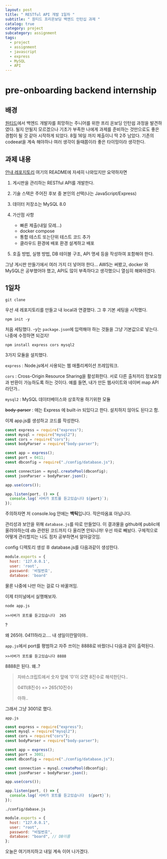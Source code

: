 ```yaml
---
layout: post
title: " RESTful API 개발 1일차 "
subtitle: " 원티드 프리온보딩 백엔드 인턴십 과제 "
catalog: true
category: project
subcategory: assignment
tags:
  - project
  - assignment
  - javascript
  - express
  - MySQL
  - API
---
```


# pre-onboarding backend internship

## 배경

[원티드](https://www.wanted.co.kr/events/pre_ob_be_6?utm_source=google&utm_medium=da&utm_campaign=kr_career_edu_web_da_view_be&gclid=EAIaIQobChMIuOGtuPG8gAMVwxEqCh2JZg9OEAEYASAAEgIXTvD_BwE)에서 백엔드 개발자를 희망하는 주니어를 위한 프리 온보딩 인턴쉽 과정을 발견하였다. 될지 안될지 모르겠으나 기초가 부족한 나에게 과제를 준비하는 것만으로도 좋은 경험이 될 것 같아 시작하게 되었다. 8월 16일 까지 제출이니 딱 2주 남았다. 기존의 codeeat을 계속 해야하나 여러 생각이 들때쯤이라 좋은 타이밍이라 생각한다.

## 과제 내용

[안내 레포지토리](https://github.com/lordmyshepherd-edu/wanted-pre-onboardung-backend-selection-assignment) 여기의 README에 자세히 나와있지만 요약하자면

1. 게시판을 관리하는 RESTful API를 개발한다.
2. 기술 스택은 주어진 후보 중 본인의 선택(나는 JavaScript/Express)
3. 데이터 저장소는 MySQL 8.0
4. 가산점 사항

   - 빠른 제출(내일 모레...)
   - docker compose
   - 통합 테스트 또는단위 테스트 코드 추가
   - 클라우드 환경에 배포 환경 설계하고 배포

5. 호출 방법, 실행 방법, DB 테이블 구조, API 명세 등을 작성하여 포함해야 한다.

그냥 게시판 만들기에서 여러 가지 더 넣어야 한다... AWS는 써봤고, docker 와 MySQL은 공부했어야 했고, API도 많이 부족하다고 생각했으니 열심히 해봐야겠다.

## 1일차

`git clone`

우선 새 레포지토리를 만들고 내 local과 연결했다. 그 후 기본 세팅을 시작했다.

`npm init -y`

처음 세팅했다. -y는 `package.json`에 입력해야 하는 것들을 그냥 기본값으로 넣는다. 나중에 수정하면 되겄지!

`npm install express cors mysql2`

3가지 모듈을 설치했다.

`express` : Node.js에서 사용되는 웹 애플리케이션 프레임워크.

`cors` : Cross-Origin Resource Sharing을 활성화한다. 서로 다른 출처끼리 정보요청과 반환이 가능하도록 하는 것이다. 예를 들면, 내가 만든 웹사이트와 네이버 map API라던가..

`mysql2` : MySQL 데이터베이스와 상호작용 하기위한 모듈

~~body-parser~~ : 애는 Express 에 built-in 되있다고 한다. 설치하지 않아도 된다고 함.

이제 app.js를 생성하고 코드를 작성한다.

```javascript
const express = require("express");
const mysql = require("mysql2");
const cors = require("cors");
const bodyParser = require("body-parser");

const app = express();
const port = 0411;
const dbconfig = require("./config/database.js");

const connection = mysql.createPool(dbconfig);
const jsonParser = bodyParser.json();

app.use(cors());

app.listen(port, () => {
  console.log(`서버가 포트를 듣고있습니다 ${port}`);
});
```

주의하자면 저 console.log 안에는 **백틱**입니다. 작은따옴표 아닙니다.

관리성과 보안을 위해 `database.js`를 따로 만들었다. 이 결과물을 github에 public에 올려야하는데 db 관련된 코드까지 다 올리면 안되니까! 우선 따로 빼놨다. 구체적으로 어떻게 관리할지는 나도 점차 공부하면서 알아갈것임.

config 디렉토리 생성 후 database.js를 다음과같이 생성한다.

```javascript
module.exports = {
  host: '127.0.0.1',
  user: 'root',
  password: '비밀번호',
  database: 'board'
```

물론 나중에 나만 아는 걸로 다 바꿀꺼임.

이제 터미널에서 실행해보자.

`node app.js`

`>>서버가 포트를 듣고있습니다  265`

?

왜 265야. 0411하라고.... 내 생일이란말이야..

`app.js`에서 port를 평범하고 자주 쓰이는 8888로 바꿨더니 다음과 같이 출력된다.

`>>서버가 포트를 듣고있습니다 8888`

8888은 된다. 왜..?

> 자바스크립트에서 숫자 앞에 '0'이 오면 8진수로 해석한단다..
>
> 0411(8진수) => 265(10진수)
>
> 아하..

그래서 그냥 3001로 했다.

`app.js`

```javascript
const express = require("express");
const mysql = require("mysql2");
const cors = require("cors");
const bodyParser = require("body-parser");

const app = express();
const port = 3001;
const dbconfig = require("./config/database.js");

const connection = mysql.createPool(dbconfig);
const jsonParser = bodyParser.json();

app.use(cors());

app.listen(port, () => {
  console.log(`서버가 포트를 듣고있습니다  ${port}`);
});
```

`./config/dabase.js`

```javascript
module.exports = {
  host: "127.0.0.1",
  user: "root",
  password: "비밀번호",
  database: "board", // DB이름
};
```

오늘은 여기까지하고 내일 계속 이어 나가겠다.
